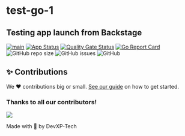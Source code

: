 # test-go-1
## Testing app launch from Backstage


[![main](https://github.com/analect-io/test-go-1/actions/workflows/main.yml/badge.svg)](https://github.com/analect-io/test-go-1/actions/workflows/main.yml)
[![App Status](https://argocd.analect.com/api/badge?name=dev-test-go-1&revision=true)](https://argocd.analect.com/applications/dev-test-go-1)
[![Quality Gate Status](https://sonar.analect.com/api/project_badges/measure?project=test-go-1&metric=alert_status&token=b14766ec092e3b15374e9205ab6fa63ce4e6ca0e)](https://sonar.analect.com/dashboard?id=test-go-1)
[![Go Report Card](https://goreportcard.com/badge/github.com/analect-io/test-go-1)](https://goreportcard.com/report/github.com/analect-io/test-go-1)
![GitHub repo size](https://img.shields.io/github/repo-size/analect-io/test-go-1)
![GitHub issues](https://img.shields.io/github/issues/analect-io/test-go-1)
![GitHub](https://img.shields.io/github/license/analect-io/test-go-1)


## ✨ Contributions

We ❤️ contributions big or small. [See our guide](contributing.md) on how to get started.

### Thanks to all our contributors!

<a href="https://github.com/analect-io/test-go-1/graphs/contributors">
  <img src="https://contrib.rocks/image?repo=analect-io/test-go-1" />
</a>

Made with 💜 by DevXP-Tech
